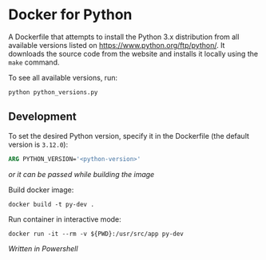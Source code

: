 # Docker for Python

A Dockerfile that attempts to install the Python 3.x distribution from all available versions listed on https://www.python.org/ftp/python/.
It downloads the source code from the website and installs it locally using the `make` command.

To see all available versions, run:
```shell
python python_versions.py
```

## Development

To set the desired Python version, specify it in the Dockerfile (the default version is `3.12.0`):
```dockerfile
ARG PYTHON_VERSION='<python-version>'
```

_or it can be passed while building the image_

Build docker image:
```shell
docker build -t py-dev .
```

Run container in interactive mode:
```shell
docker run -it --rm -v ${PWD}:/usr/src/app py-dev
```

_Written in Powershell_

